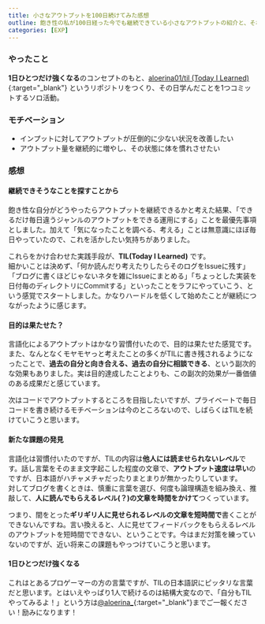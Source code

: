 ```yaml
---
title: 小さなアウトプットを100日続けてみた感想
outline: 飽き性の私が100日経った今でも継続できている小さなアウトプットの紹介と、それによりどれくらい効果が出たかをやんわりとまとめました。
categories: [EXP]
---
```



### やったこと

**1日ひとつだけ強くなる**のコンセプトのもと、[aloerina01/til (Today I Learned)](https://github.com/aloerina01/til){:target="_blank"} というリポジトリをつくり、その日学んだことを1つコミットするソロ活動。


### モチベーション

* インプットに対してアウトプットが圧倒的に少ない状況を改善したい
* アウトプット量を継続的に増やし、その状態に体を慣れさせたい


### 感想

#### 継続できそうなことを探すことから
飽き性な自分がどうやったらアウトプットを継続できるかと考えた結果、「できるだけ毎日違うジャンルのアウトプットをできる運用にする」ことを最優先事項としました。加えて「気になったことを調べる、考える」ことは無意識にほぼ毎日やっていたので、これを活かしたい気持ちがありました。

これらをかけ合わせた実践手段が、**TIL(Today I Learned)** です。  
細かいことは決めず、「何か読んだり考えたりしたらそのログをIssueに残す」「ブログに書くほどじゃないネタを雑にIssueにまとめる」「ちょっとした実装を日付毎のディレクトリにCommitする」といったことをラフにやっていこう、という感覚でスタートしました。かなりハードルを低くして始めたことが継続につながったように感じます。


#### 目的は果たせた？

言語化によるアウトプットはかなり習慣付いたので、目的は果たせた感覚です。また、なんとなくモヤモヤっと考えたことの多くがTILに書き残されるようになったことで、**過去の自分と向き合える、過去の自分に相談できる**、という副次的な効果もありました。実は目的達成したことよりも、この副次的効果が一番価値のある成果だと感じています。

次はコードでアウトプットするところを目指したいですが、プライベートで毎日コードを書き続けるモチベーションは今のところないので、しばらくはTILを続けていこうと思います。


#### 新たな課題の発見

言語化は習慣付いたのですが、TILの内容は**他人には読ませられないレベル**です。話し言葉をそのまま文字起こした程度の文章で、**アウトプット速度は早い**のですが、日本語がハチャメチャだったりまとまりが無かったりしています。  
対してブログを書くときは、慎重に言葉を選び、何度も論理構造を組み換え、推敲して、**人に読んでもらえるレベル(？)**の文章を**時間をかけて**つくっています。

つまり、間をとった**ギリギリ人に見せられるレベルの文章を短時間で**書くことができないんですね。言い換えると、人に見せてフィードバックをもらえるレベルのアウトプットを短時間でできない、ということです。今はまだ対策を練っていないのですが、近い将来この課題もやっつけていこうと思います。


#### 1日ひとつだけ強くなる

これはとあるプロゲーマーの方の言葉ですが、TILの日本語訳にピッタリな言葉だと思います。とはいえやっぱり1人で続けるのは結構大変なので、「自分もTILやってみるよ！」という方は[@aloerina_](https://twitter.com/aloerina_){:target="_blank"}までご一報ください！励みになります！

